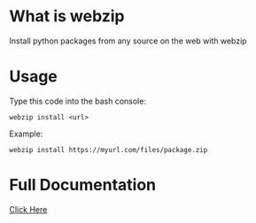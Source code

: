 What is webzip
===============

Install python packages from any source on the web with webzip

Usage
======

Type this code into the bash console:

    webzip install <url>



Example:

    webzip install https://myurl.com/files/package.zip


Full Documentation
===================

[Click Here](https://centillionware.com/python/webzip)